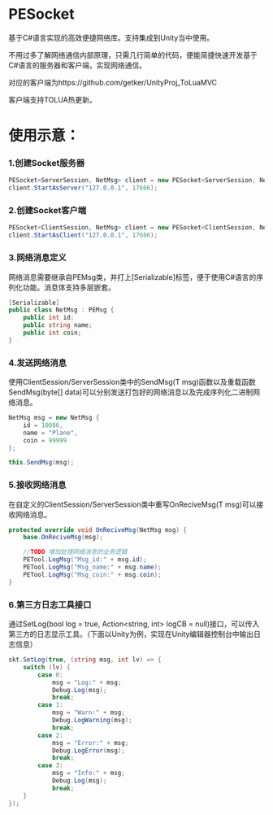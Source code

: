 # PESocket
基于C#语言实现的高效便捷网络库。支持集成到Unity当中使用。

不用过多了解网络通信内部原理，只需几行简单的代码，便能简捷快速开发基于C#语言的服务器和客户端，实现网络通信。

对应的客户端为https://github.com/getker/UnityProj_ToLuaMVC 

客户端支持TOLUA热更新。

# 使用示意：

### 1.创建Socket服务器
``` c#
PESocket<ServerSession, NetMsg> client = new PESocket<ServerSession, NetMsg>();
client.StartAsServer("127.0.0.1", 17666);
```

### 2.创建Socket客户端
``` c#
PESocket<ClientSession, NetMsg> client = new PESocket<ClientSession, NetMsg>();
client.StartAsClient("127.0.0.1", 17666);
```

### 3.网络消息定义
网络消息需要继承自PEMsg类，并打上[Serializable]标签，便于使用C#语言的序列化功能。消息体支持多层嵌套。
``` c#
[Serializable]
public class NetMsg : PEMsg {
    public int id;
    public string name;
    public int coin;
}
```

### 4.发送网络消息
使用ClientSession/ServerSession类中的SendMsg(T msg)函数以及重载函数SendMsg(byte[] data)可以分别发送打包好的网络消息以及完成序列化二进制网络消息。
``` c#
NetMsg msg = new NetMsg {
    id = 10086,
    name = "Plane",
    coin = 99999
};

this.SendMsg(msg);
```

### 5.接收网络消息
在自定义的ClientSession/ServerSession类中重写OnReciveMsg(T msg)可以接收网络消息。
``` c#
protected override void OnReciveMsg(NetMsg msg) {
    base.OnReciveMsg(msg);

    //TODO 增加处理网络消息的业务逻辑
    PETool.LogMsg("Msg_id:" + msg.id);
    PETool.LogMsg("Msg_name:" + msg.name);
    PETool.LogMsg("Msg_coin:" + msg.coin);
}
```

### 6.第三方日志工具接口
通过SetLog(bool log = true, Action<string, int> logCB = null)接口，可以传入第三方的日志显示工具。（下面以Unity为例，实现在Unity编辑器控制台中输出日志信息）
``` c#
skt.SetLog(true, (string msg, int lv) => {
    switch (lv) {
        case 0:
            msg = "Log:" + msg;
            Debug.Log(msg);
            break;
        case 1:
            msg = "Warn:" + msg;
            Debug.LogWarning(msg);
            break;
        case 2:
            msg = "Error:" + msg;
            Debug.LogError(msg);
            break;
        case 3:
            msg = "Info:" + msg;
            Debug.Log(msg);
            break;
    }
});
```
